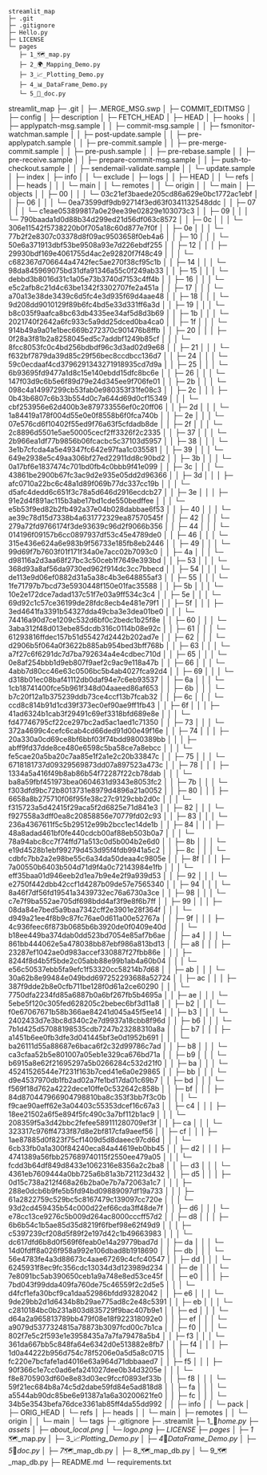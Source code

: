 
```
streamlit_map
├─ .git
├─ .gitignore
├─ Hello.py
├─ LICENSE
└─ pages
   ├─ 1_🗺️_map.py
   ├─ 2_🌍_Mapping_Demo.py
   ├─ 3_📈_Plotting_Demo.py
   ├─ 4_📊_DataFrame_Demo.py
   └─ 5_📃_doc.py

```
streamlit_map
├─ .git
│  ├─ .MERGE_MSG.swp
│  ├─ COMMIT_EDITMSG
│  ├─ config
│  ├─ description
│  ├─ FETCH_HEAD
│  ├─ HEAD
│  ├─ hooks
│  │  ├─ applypatch-msg.sample
│  │  ├─ commit-msg.sample
│  │  ├─ fsmonitor-watchman.sample
│  │  ├─ post-update.sample
│  │  ├─ pre-applypatch.sample
│  │  ├─ pre-commit.sample
│  │  ├─ pre-merge-commit.sample
│  │  ├─ pre-push.sample
│  │  ├─ pre-rebase.sample
│  │  ├─ pre-receive.sample
│  │  ├─ prepare-commit-msg.sample
│  │  ├─ push-to-checkout.sample
│  │  ├─ sendemail-validate.sample
│  │  └─ update.sample
│  ├─ index
│  ├─ info
│  │  └─ exclude
│  ├─ logs
│  │  ├─ HEAD
│  │  └─ refs
│  │     ├─ heads
│  │     │  └─ main
│  │     └─ remotes
│  │        └─ origin
│  │           └─ main
│  ├─ objects
│  │  ├─ 00
│  │  │  └─ 03c21ef3baede205cd86a629e0bc1772ac1ebf
│  │  ├─ 06
│  │  │  └─ 0ea73599df9db92714f3ed63f0341132548ddc
│  │  ├─ 07
│  │  │  └─ c1eae053899817a0e29ee39e02829e103073c3
│  │  ├─ 09
│  │  │  └─ 790baada1d0d88b34d299ed21d56df063c8572
│  │  ├─ 0c
│  │  │  └─ 306e11542f5738220b0f705a18c60d877e7f0f
│  │  ├─ 0e
│  │  │  └─ 77b2f2e8307c03378d8f09ac9503658f0eb4a6
│  │  ├─ 10
│  │  │  └─ 50e6a371913dbf53be9508a93e7d226ebdf255
│  │  ├─ 12
│  │  │  ├─ 29930bdf169e4061755d4ac2e92820f7f48c49
│  │  │  └─ c682367d706644a4742fec5ae270f38cf95c1b
│  │  ├─ 14
│  │  │  └─ 98da845969075bd31dfa91346a55c0f249ab33
│  │  ├─ 15
│  │  │  └─ debbd3b8016d31c1a05e73b3740d7153c4ff4b
│  │  ├─ 16
│  │  │  └─ e5c2afb8c21d4c63be1342f3302707fe2a451a
│  │  ├─ 17
│  │  │  └─ a70a13e38de3439c6d5fc4e3d935f69d4aae48
│  │  ├─ 18
│  │  │  └─ 9d208dd9010129f89b6fc4bd5e33d331ff6a3d
│  │  ├─ 19
│  │  │  └─ b8c035f9aafca8bc63db4335ee34af5d8d3b69
│  │  ├─ 1b
│  │  │  └─ 2021740f2642a6fc933c5a9dd25dced0ba4ca0
│  │  ├─ 1f
│  │  │  └─ 914b49a9a01e1bec669b272370c901476b8ffb
│  │  ├─ 20
│  │  │  ├─ 0f28a3f81b2a8258045ed5c7addbf1249b85cf
│  │  │  └─ 8fcc8053fc0c4bd256bdbdf96c3d3ad02d9e68
│  │  ├─ 21
│  │  │  └─ f632bf7879da39d85c29f56bec8ccdbcc136d7
│  │  ├─ 24
│  │  │  └─ 59c0ecdaaf4cd3796291343271918935cd7d9a
│  │  ├─ 25
│  │  │  └─ 6b93695fd9477a1d8c15e140ebdd15dfc8bc6e
│  │  ├─ 26
│  │  │  └─ 147f03d9c6b5e6f89d79e24d345ee9f706fe01
│  │  ├─ 2b
│  │  │  └─ 098c4a14997299cb53fab0e980353f31fe08c3
│  │  ├─ 2c
│  │  │  ├─ 0b43b6807c6b33b554d0c7a644d69d0cf15349
│  │  │  └─ cbf253956e62d400b3e879733556ef0c20ff06
│  │  ├─ 2d
│  │  │  └─ 1a84419a178f004d55e0e0f8558b6f0fca740b
│  │  ├─ 2e
│  │  │  └─ 07e576cd6f10402f55ed9f76a63f5cfdadb8de
│  │  ├─ 2f
│  │  │  └─ 2c8896d5501e5ae50005cecf2ff3326f2c2335
│  │  ├─ 37
│  │  │  └─ 2b966ea1df77b9856b06fcacbc5c37103d5957
│  │  ├─ 38
│  │  │  └─ 3e1b7cfcda4a5e49347fc642e97faa1c035581
│  │  ├─ 39
│  │  │  └─ 649e2938e5c49aa306bf27ed22911dd8c90bd2
│  │  ├─ 3b
│  │  │  └─ 0a17bf6e1837474c701bd0fb4c0bbb9f41e099
│  │  ├─ 3c
│  │  │  └─ 43861be2900b67fc3ac9d2e935e05dd2d96366
│  │  ├─ 3d
│  │  │  ├─ afc0710a22bc6c48a1d89f069b77dc337cc19b
│  │  │  └─ d5afc4dedd6c651f3c78a5d646d2916ecdcb27
│  │  ├─ 3e
│  │  │  ├─ 91e2d4f891ac115b3abe17bd1cde550bedffee
│  │  │  └─ e5b53f9ed82b2fb492a37e04b028dabbae6f53
│  │  ├─ 40
│  │  │  └─ ae39c78d15d7338b4a631772329ea87570545f
│  │  ├─ 42
│  │  │  └─ 279a72fd9766174f3de93639c96d2f9066b356
│  │  ├─ 44
│  │  │  └─ 014196f09157b6cc0897937df53c45e4789de0
│  │  ├─ 46
│  │  │  └─ 315e436e624a6e983b9f56733e185fb8eb2446
│  │  ├─ 49
│  │  │  └─ 99d69f7b7603f01f171f34a0e7acc02b7093c0
│  │  ├─ 4a
│  │  │  └─ d98116a2d3aa68f27bc3c50ceb1f7649e393bd
│  │  ├─ 53
│  │  │  └─ 368d93a8af56da9730ed962f914dc3cc7bbecd
│  │  ├─ 54
│  │  │  └─ de113e9d06ef0882d31a5a38c4b3e648855af3
│  │  ├─ 55
│  │  │  └─ 1fe71797b7bcd73e5930448f150e01fac35588
│  │  ├─ 5b
│  │  │  └─ 10e2e172dce7adad137c51f7e03a9ff534c3c4
│  │  ├─ 5e
│  │  │  └─ 69d92c1c57ce36199de28fdc8ecb4e481e79f1
│  │  ├─ 5f
│  │  │  ├─ 3ed4641fa3391b54327dda49cba3e3dea01be0
│  │  │  └─ 74416a90d7ce1209c532d6bf0c2bedc1b25f8e
│  │  ├─ 60
│  │  │  └─ 3aba312f48d013ebe85dcdb316c0114b08e92c
│  │  ├─ 61
│  │  │  └─ 61293816ffdec157b51d55427d2442b202ad7e
│  │  ├─ 62
│  │  │  └─ d2906b5f064a0f3622b885ab954bed3bff768b
│  │  ├─ 63
│  │  │  └─ a7f27c6f6291dc7d7ba792634a4e4cdbec710d
│  │  ├─ 65
│  │  │  └─ 0e8af254bbb1d9eb807f9aef2c9ac9e118a47b
│  │  ├─ 66
│  │  │  └─ 4abb7d80cc46e63c0506bc5b4ab4027fca92d4
│  │  ├─ 69
│  │  │  └─ d318b01ec08baf41112db0daf94e7c6eb93537
│  │  ├─ 6a
│  │  │  └─ 1cb18741400fce5b961f348d04aaeed86af653
│  │  ├─ 6b
│  │  │  └─ b7c20f12a1b375239ddb73ce4ccf13b7fcab32
│  │  ├─ 6c
│  │  │  └─ ccd8c814b91d1cd39f373ec0ef90ae9ff1fb43
│  │  ├─ 6f
│  │  │  ├─ 41ad6324b1cab3f29491c69ef3318bfd689e8e
│  │  │  └─ fd47746795cf22ce297bc2ad5ac1aed1c71350
│  │  ├─ 73
│  │  │  └─ 372a4699c4cefc6cab4cd66ded91d00e49f16e
│  │  ├─ 74
│  │  │  ├─ 20a330a0cd69ce8bf6bbf03f74bdd9800389bb
│  │  │  ├─ abff9fd37dde8ce480e6598c5ba58ce7a8ebcc
│  │  │  └─ fe5cae20a5ba20c7aa85e1f2a1e2c20b33847c
│  │  ├─ 75
│  │  │  └─ 6718181737d09329569873dd07a897523a473c
│  │  ├─ 78
│  │  │  ├─ 1334a5a416f49b8ab86b54f72287f22cb78dab
│  │  │  └─ ba8a59fbf451973bea0604631d9343e8053fc2
│  │  ├─ 7b
│  │  │  └─ f303dfd9bc72b8013731e8979d4896a21a0052
│  │  ├─ 80
│  │  │  ├─ 6658a8b275710f06f95fe38c27c9129cbb2d0c
│  │  │  └─ f315723a5d42415f29aca5f2d6825e71d841e3
│  │  ├─ 82
│  │  │  └─ f927558a3dff0ea8c20858856e70779fd02c93
│  │  ├─ 83
│  │  │  └─ 236a4367611f5c5b29512e99b2bcc1ec14de1b
│  │  ├─ 84
│  │  │  ├─ 48a8adad461bf0fe440cdcb00af88eb503b0a7
│  │  │  └─ 78a94abc8cc7f74ffd71a513c0d5b004b2e6d0
│  │  ├─ 8b
│  │  │  └─ e19d4528b1ebf99279d453d95f4fdb9941a5c2
│  │  ├─ 8c
│  │  │  └─ cdbfc7bb2a2e98be55c6a34da50deaa4c9805e
│  │  ├─ 8f
│  │  │  ├─ 7a00550b6403b504d71d9f4a0c72143984e1fb
│  │  │  └─ eff35baa01d946eeb2d1ea7b9e4e2f9a939d53
│  │  ├─ 92
│  │  │  └─ e2750f442dbb42ccf1d4287b09de57e7565340
│  │  ├─ 94
│  │  │  └─ 8a46f7df56fd19541a3439732ec76a6730a3ce
│  │  ├─ 98
│  │  │  └─ c7e7f9ba552ae705df698bdd4af3f9e8f6b7ff
│  │  ├─ 99
│  │  │  ├─ 08da84e7bed5a9baa7342cff2e3901e28f364f
│  │  │  └─ d949a21ee4f8b9c87fc76ae0d611a00e52767a
│  │  ├─ 9f
│  │  │  ├─ 4c936feec6f873b0685b6b3920de0f0409e40d
│  │  │  └─ b18ee449ba374dab0dd523bd7054e85af7b6ae
│  │  ├─ a4
│  │  │  └─ 861bb444062e5a478038bb87ebf986a813bd13
│  │  ├─ a8
│  │  │  ├─ 23287ef1042ae0d983accef330887f27fbb86e
│  │  │  ├─ 8244f8d4b5f5bde2c05abb88e99b1ab4a60b04
│  │  │  └─ e56c50537ebb5fa9efc1f53320cc58214b7d68
│  │  ├─ ab
│  │  │  └─ 30a62b8e99484e049bdd697252293688a52724
│  │  ├─ ac
│  │  │  ├─ 387f9dde2b8e0cfb711be128f0d61a2ce60290
│  │  │  └─ 7750dfa2234fd85a6887b0a6bf267fb5b4695a
│  │  ├─ ae
│  │  │  └─ 5ebe5f120c305fed628205c2bebec6bf3d11a8
│  │  ├─ b2
│  │  │  └─ f0e67067671b58b366ae84241d045a45f5ee14
│  │  ├─ b3
│  │  │  └─ 2402433d7e3bc8d340c2e7d9937a18cbb8f96d
│  │  ├─ b6
│  │  │  └─ 7b1d425d57088198535cdb7247b23288310a8a
│  │  ├─ b7
│  │  │  ├─ a1451b6ee0fb3dfe3d041445bf3e0d1952b691
│  │  │  └─ ba26111d55a88687e6baca6f2c32d99786c7ad
│  │  ├─ b8
│  │  │  └─ ca3cfaa52b5e801007a05eb1e329ca676bd71a
│  │  ├─ b9
│  │  │  └─ b6915a8e62f21695297a5b0266284c532d21f0
│  │  ├─ ba
│  │  │  └─ 45241526544e7f231f163b7ced41e6a0e29865
│  │  ├─ bb
│  │  │  └─ d9e4537970db1fb2ad02a7fe1bd17da01c69b7
│  │  ├─ bd
│  │  │  └─ f569f18d762a4222dece10ffe0c532642c858b
│  │  ├─ bf
│  │  │  ├─ 84d870447966904798810ba8c353f3bb7f3c0b
│  │  │  └─ f9cae90aeff62e3a04403c55353dcef16c67a3
│  │  ├─ c4
│  │  │  ├─ 18ee21502a6f5e894f5fc490c3a7bf112b1ac9
│  │  │  └─ 208359f5a3d42bbc2fefee589111280709ef3f
│  │  ├─ ca
│  │  │  └─ 323317c976ff4733f87d8e2bf817cfa9aeef56
│  │  ├─ cf
│  │  │  ├─ 1ae87885d0f823f75cf1409d5d8daeec97cd6d
│  │  │  └─ 6cb33fb0a1a300f84240eca84a44619eb0bb45
│  │  ├─ d2
│  │  │  ├─ 4741389a56fbb257689740115f2550ee479a05
│  │  │  └─ fcdd3b64df849d8433e1062316e8356a2c2ba8
│  │  ├─ d3
│  │  │  └─ 4361eb7609444a0bb725a6b81a3b721123d432
│  │  ├─ d5
│  │  │  ├─ 0d15c738a212f468a26b2ba0e7b7a72063a1c7
│  │  │  ├─ 288e0dcb6b9fe5b5fd94bd09889097df19a733
│  │  │  ├─ 61a2822759c529bc5c8167479c139097cc720e
│  │  │  └─ 93d2cd459435b54c000d22ef66cda3ff48de7f
│  │  ├─ d6
│  │  │  └─ e78cc13ce9276c5b009d264ac8000cccff57d2
│  │  ├─ d8
│  │  │  ├─ 6b6b54c1b5ae85d35d8219f6fbef98e62f49d9
│  │  │  ├─ c5397239cf208d5f89f2e197d42c1b49663983
│  │  │  └─ dc617dfd6b8d0f569f6feab0e14a29779bad7d
│  │  ├─ da
│  │  │  └─ 14d0fdff8a026f958a992e106dbad8b1918690
│  │  ├─ db
│  │  │  └─ 56e4783fe4a3d88673c4aae67269c4cfc40547
│  │  ├─ dd
│  │  │  └─ 6245931f8ec9fc356cdc13034d3d123989d234
│  │  ├─ de
│  │  │  └─ 7e8091bc5ab390650ceb1a9a748e8ed53ce45f
│  │  ├─ e0
│  │  │  ├─ 7bd043f99dda409fa760de75c46559f2c2d5e5
│  │  │  └─ d4fcf1efa30bcf9ca1daa52986bfdd93282042
│  │  ├─ e6
│  │  │  └─ 9de29bb2d1d6434b8b29ae775ad8c2e48c5391
│  │  ├─ eb
│  │  │  └─ c2810184bc0b231a803d835729f9bac407b9e1
│  │  ├─ ed
│  │  │  └─ d64a2a965813789bb479f08e18f922318092e0
│  │  ├─ ef
│  │  │  └─ a9079d5377324815a78873b3097fcd00c7b1ca
│  │  ├─ f0
│  │  │  └─ 802f7e5c2f593e1e3958435a7a7fa79478a5b4
│  │  ├─ f3
│  │  │  └─ 361da667bb5c848fa64e6342d0e513882e8fb7
│  │  ├─ f4
│  │  │  ├─ 1d0a44222b956d754c78f5206e0a5d5a8c0715
│  │  │  └─ fc220e7bcfafe1ad4016e63a964d71dbbaaed7
│  │  ├─ f5
│  │  │  ├─ 90f366c1e7cc0ad6efa241027dee0b34d3205e
│  │  │  └─ f8e8705903df60e8e83d03ec9fccf0893ef33b
│  │  ├─ f8
│  │  │  └─ 59f21ec684b8a74c5d2dabe59fd84e5ad818d8
│  │  ├─ fa
│  │  │  └─ a5544ab90dc85be6e91387a1a6a30200621fe0
│  │  ├─ fc
│  │  │  └─ 34b5e3543befa76dce3361ab85ff4da55dd992
│  │  ├─ info
│  │  └─ pack
│  ├─ ORIG_HEAD
│  └─ refs
│     ├─ heads
│     │  └─ main
│     ├─ remotes
│     │  └─ origin
│     │     └─ main
│     └─ tags
├─ .gitignore
├─ .streamlit
├─ 1_🏡_home.py
├─ assets
│  ├─ about_local.png
│  └─ logo.png
├─ LICENSE
├─ pages
│  ├─ 1_🗺️_map.py
│  ├─ 3_📈_Plotting_Demo.py
│  ├─ 4_📅_DataFrame_Demo.py
│  ├─ 5_📃_doc.py
│  ├─ 7_🗺️_map_db.py
│  ├─ 8_🗺️_map_db.py
│  └─ 9_🗺️_map_db.py
├─ README.md
└─ requirements.txt

```